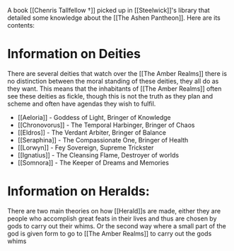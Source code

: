 A book [[Chenris Tallfellow †]] picked up in [[Steelwick]]'s library that detailed some knowledge about the [[The Ashen Pantheon]]. Here are its contents:

# Information on Deities 
There are several deities that watch over the [[The Amber Realms]] there is no distinction between the moral standing of these deities, they all do as they want. This means that the inhabitants of [[The Amber Realms]] often see these deities as fickle, though this is not the truth as they plan and scheme and often have agendas they wish to fulfil.

- [[Aeloria]] - Goddess of Light, Bringer of Knowledge 
- [[Chronovorus]] - The Temporal Harbinger, Bringer of Chaos 
- [[Eldros]] - The Verdant Arbiter, Bringer of Balance 
- [[Seraphina]] - The Compassionate One, Bringer of Health
- [[Lorwyn]] - Fey Sovereign, Supreme Trickster 
- [[Ignatius]] - The Cleansing Flame, Destroyer of worlds
- [[Somnora]] - The Keeper of Dreams and Memories

# Information on Heralds: 
There are two main theories on how [[Herald]]s are made, either they are people who accomplish great feats in their lives and thus are chosen by gods to carry out their whims. Or the second way where a small part of the god is given form to go to [[The Amber Realms]] to carry out the gods whims